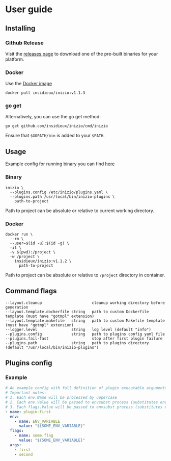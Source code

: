 # User guide

## Installing

### Github Release

Visit the [releases page](https://github.com/insidieux/inizio/releases/latest) to download one of the pre-built binaries
for your platform.

### Docker

Use the [Docker image](https://hub.docker.com/repository/docker/insidieux/inizio)

```shell
docker pull insidieux/inizio:v1.1.3
```

### go get

Alternatively, you can use the go get method:

```shell
go get github.com/insidieux/inizio/cmd/inizio
```

Ensure that `$GOPATH/bin` is added to your `$PATH`.

## Usage

Example config for running binary you can find [here](./../configs/inizio/plugins.yaml)

### Binary

```shell
inizio \
  --plugins.config /etc/inizio/plugins.yaml \
  --plugins.path /usr/local/bin/inizio-plugins \
    path-to-project
```

Path to project can be absolute or relative to current working directory.

### Docker

```shell
docker run \
  --rm \
  --user=$(id -u):$(id -g) \
  -it \
  -v $(pwd):/project \
  -w /project \
    insidieux/inizio:v1.1.2 \
      path-to-project
```

Path to project can be absolute or relative to `/project` directory in container.

## Command flags

```shell
--layout.cleanup                      cleanup working directory before generation
--layout.template.dockerfile string   path to custom Dockerfile template (must have "gotmpl" extension)
--layout.template.makefile   string   path to custom Makefile template (must have "gotmpl" extension)
--logger.level               string   log level (default "info")
--plugins.config             string   path to plugins config yaml file
--plugins.fail-fast                   stop after first plugin failure
--plugins.path               string   path to plugins directory (default "/usr/local/bin/inizio-plugins")
```

## Plugins config

### Example

```yaml
# An example config with full definition of plugin executable arguments, flags and environment
# Important notes:
# 1. Each env.Name will be processed by uppercase
# 2. Each env.Value will be passed to envsubst process (substitutes environment variables in shell format strings)
# 3. Each flags.Value will be passed to envsubst process (substitutes environment variables in shell format strings)
- name: plugin-first
  env:
    - name: ENV_VARIABLE
      value: "${SOME_ENV_VARIABLE}"
  flags:
    - name: some.flag
      value: "${SOME_ENV_VARIABLE}"
  args:
    - first
    - second
```
